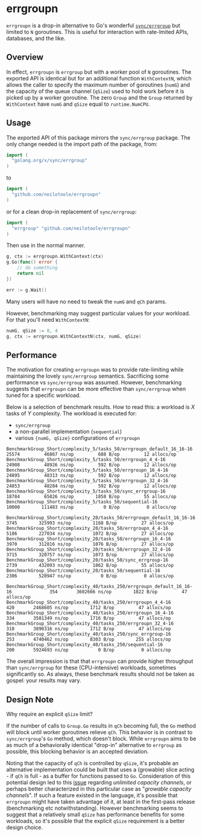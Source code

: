 # errgroupn
`errgroupn` is a drop-in alternative to Go's wonderful [`sync/errgroup`](https://pkg.go.dev/golang.org/x/sync/errgroup) but limited
to `N` goroutines. This is useful for interaction with rate-lmited
APIs, databases, and the like.

## Overview
In effect, `errgroupn` is `errgroup` but with a worker pool
of `N` goroutines. The exported API is identical but for an additional
function `WithContextN`, which allows the caller
to specify the maximum number of goroutines (`numG`) and the capacity
of the queue channel (`qSize`) used to hold work before it is picked
up by a worker goroutine. The zero `Group` and the `Group` returned
by `WithContext` have `numG` and `qSize` equal to `runtime.NumCPU`.


## Usage
The exported API of this package mirrors the `sync/errgroup` package.
The only change needed is the import path of the package, from:

```go
import (
  "golang.org/x/sync/errgroup"
)
```

to

```go
import (
  "github.com/neilotoole/errgroupn"
)
```

or for a clean drop-in replacement of `sync/errgroup`:

```go
import (
  "errgroup" "github.com/neilotoole/errgroupn"
)
```

Then use in the normal manner.

```go
g, ctx := errgroupn.WithContext(ctx)
g.Go(func() error {
    // do something
    return nil
})

err := g.Wait()
```

Many users will have no need to tweak the `numG` and `qCh` params.

However, benchmarking may suggest particular values for your workload.
For that you'll need `WithContextN`:

```go
numG, qSize := 8, 4
g, ctx := errgroupn.WithContextN(ctx, numG, qSize)

```

## Performance
The motivation for creating `errgroupn` was to provide rate-limiting while
maintaining the lovely `sync/errgroup` semantics. Sacrificing some
performance vs `sync/errgroup` was assumed. However, benchmarking
suggests that `errgroupn` can be more effective than `sync/errgroup` 
when tuned for a specific workload.

Below is a selection of benchmark results. How to read this: a workload is _X_ tasks
of _Y_ complexity. The workload is executed for:
 
- `sync/errgroup`
- a non-parallel implementation (`sequential`)
- various `{numG, qSize}` configurations of `errgroupn`

```
BenchmarkGroup_Short/complexity_5/tasks_50/errgroupn_default_16_16-16         	   25574	     46867 ns/op	     688 B/op	      12 allocs/op
BenchmarkGroup_Short/complexity_5/tasks_50/errgroupn_4_4-16                   	   24908	     48926 ns/op	     592 B/op	      12 allocs/op
BenchmarkGroup_Short/complexity_5/tasks_50/errgroupn_16_4-16                  	   24895	     48313 ns/op	     592 B/op	      12 allocs/op
BenchmarkGroup_Short/complexity_5/tasks_50/errgroupn_32_4-16                  	   24853	     48284 ns/op	     592 B/op	      12 allocs/op
BenchmarkGroup_Short/complexity_5/tasks_50/sync_errgroup-16                   	   18784	     65826 ns/op	    1858 B/op	      55 allocs/op
BenchmarkGroup_Short/complexity_5/tasks_50/sequential-16                      	   10000	    111483 ns/op	       0 B/op	       0 allocs/op

BenchmarkGroup_Short/complexity_20/tasks_50/errgroupn_default_16_16-16        	    3745	    325993 ns/op	    1168 B/op	      27 allocs/op
BenchmarkGroup_Short/complexity_20/tasks_50/errgroupn_4_4-16                  	    5186	    227034 ns/op	    1072 B/op	      27 allocs/op
BenchmarkGroup_Short/complexity_20/tasks_50/errgroupn_16_4-16                 	    3970	    312816 ns/op	    1076 B/op	      27 allocs/op
BenchmarkGroup_Short/complexity_20/tasks_50/errgroupn_32_4-16                 	    3715	    320757 ns/op	    1073 B/op	      27 allocs/op
BenchmarkGroup_Short/complexity_20/tasks_50/sync_errgroup-16                  	    2739	    432093 ns/op	    1862 B/op	      55 allocs/op
BenchmarkGroup_Short/complexity_20/tasks_50/sequential-16                     	    2306	    520947 ns/op	       0 B/op	       0 allocs/op

BenchmarkGroup_Short/complexity_40/tasks_250/errgroupn_default_16_16-16       	     354	   3602666 ns/op	    1822 B/op	      47 allocs/op
BenchmarkGroup_Short/complexity_40/tasks_250/errgroupn_4_4-16                 	     420	   2468605 ns/op	    1712 B/op	      47 allocs/op
BenchmarkGroup_Short/complexity_40/tasks_250/errgroupn_16_4-16                	     334	   3581349 ns/op	    1716 B/op	      47 allocs/op
BenchmarkGroup_Short/complexity_40/tasks_250/errgroupn_32_4-16                	     310	   3890316 ns/op	    1712 B/op	      47 allocs/op
BenchmarkGroup_Short/complexity_40/tasks_250/sync_errgroup-16                 	     253	   4740462 ns/op	    8303 B/op	     255 allocs/op
BenchmarkGroup_Short/complexity_40/tasks_250/sequential-16                    	     200	   5924693 ns/op	       0 B/op	       0 allocs/op
```

The overall impression is that that `errgroupn` can provide higher
throughput than `sync/errgroup` for these (CPU-intensive) workloads,
sometimes significantly so. As always, these benchmark results should
not be taken as gospel: your results may vary.


## Design Note
Why require an explicit `qSize` limit?

If the number of calls to `Group.Go` results in `qCh` becoming
full, the `Go` method will block until worker goroutines relieve `qCh`.
This behavior is in contrast to `sync/errgroup`'s `Go` method, which doesn't block.
While `errgroupn` aims to be as much of a behaviorally identical
"drop-in" alternative to `errgroup` as possible, this blocking behavior
is an accepted deviation.

Noting that the capacity of `qCh` is controlled by `qSize`, it's probable an
alternative implementation could be built that uses a (growable) slice
acting - if `qCh` is full - as a buffer for functions passed to `Go`.
Consideration of this potential design led to this [issue](https://github.com/golang/go/issues/20352)
regarding _unlimited capacity channels_, or perhaps better characterized
in this particular case as "_growable capacity channels_". If such a
feature existed in the language, it's possible that `errgroupn` might
have taken advantage of it, at least in the first-pass release (benchmarking
etc notwithstanding). However benchmarking seems to suggest that a relatively
small `qSize` has performance benefits for some workloads, so it's possible
that the explicit `qSize` requirement is a better design choice.

